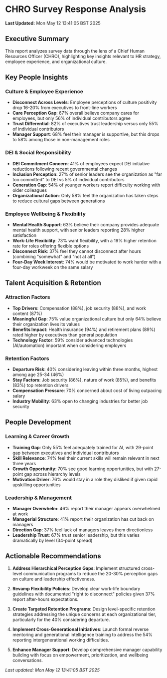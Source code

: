 # CHRO Survey Response Analysis

**Last Updated:** Mon May 12 13:41:05 BST 2025

## Executive Summary

This report analyzes survey data through the lens of a Chief Human Resources Officer (CHRO), highlighting key insights relevant to HR strategy, employee experience, and organizational culture.

## Key People Insights

### Culture & Employee Experience

- **Disconnect Across Levels**: Employee perceptions of culture positivity drop 16-20% from executives to front-line workers
- **Care Perception Gap**: 67% overall believe company cares for employees, but only 56% of individual contributors agree
- **Trust Differential**: 82% of executives trust leadership versus only 55% of individual contributors
- **Manager Support**: 68% feel their manager is supportive, but this drops to 58% among those in non-management roles

### DEI & Social Responsibility

- **DEI Commitment Concern**: 41% of employees expect DEI initiative reductions following recent governmental changes
- **Inclusion Perception**: 27% of senior leaders see the organization as "far too committed" to DEI vs 5% of individual contributors
- **Generation Gap**: 54% of younger workers report difficulty working with older colleagues
- **Organizational Action**: Only 58% feel the organization has taken steps to reduce cultural gaps between generations

### Employee Wellbeing & Flexibility

- **Mental Health Support**: 63% believe their company provides adequate mental health support, with senior leaders reporting 28% higher satisfaction
- **Work-Life Flexibility**: 73% want flexibility, with a 19% higher retention rate for roles offering flexible options
- **Disconnect Risk**: 37% feel they cannot disconnect after hours (combining "somewhat" and "not at all")
- **Four-Day Week Interest**: 74% would be motivated to work harder with a four-day workweek on the same salary

## Talent Acquisition & Retention

### Attraction Factors

- **Top Drivers**: Compensation (88%), job security (88%), and work content (87%)
- **Meaningful Gap**: 75% value organizational culture but only 64% believe their organization lives its values
- **Benefits Impact**: Health insurance (94%) and retirement plans (89%) rated higher by executives than general population
- **Technology Factor**: 59% consider advanced technologies (AI/automation) important when considering employers

### Retention Factors

- **Departure Risk**: 40% considering leaving within three months, highest among age 25-34 (46%)
- **Stay Factors**: Job security (86%), nature of work (85%), and benefits (83%) top retention drivers
- **Compensation Pressure**: 70% concerned about cost of living outpacing salary
- **Industry Mobility**: 63% open to changing industries for better job security

## People Development

### Learning & Career Growth

- **Training Gap**: Only 55% feel adequately trained for AI, with 29-point gap between executives and individual contributors
- **Skill Relevance**: 74% feel their current skills will remain relevant in next three years
- **Growth Opportunity**: 70% see good learning opportunities, but with 27-point gap across hierarchy levels
- **Motivation Driver**: 76% would stay in a role they disliked if given rapid upskilling opportunities

### Leadership & Management

- **Manager Overwhelm**: 46% report their manager appears overwhelmed at work
- **Managerial Structure**: 41% report their organization has cut back on managers
- **Direction Gap**: 37% feel lack of managers leaves them directionless
- **Leadership Trust**: 67% trust senior leadership, but this varies dramatically by level (34-point spread)

## Actionable Recommendations

1. **Address Hierarchical Perception Gaps**: Implement structured cross-level communication programs to reduce the 20-30% perception gaps on culture and leadership effectiveness.

2. **Revamp Flexibility Policies**: Develop clear work-life boundary guidelines with documented "right to disconnect" policies given 37% report after-hours expectations.

3. **Create Targeted Retention Programs**: Design level-specific retention strategies addressing the unique concerns at each organizational tier, particularly for the 40% considering departure.

4. **Implement Cross-Generational Initiatives**: Launch formal reverse mentoring and generational intelligence training to address the 54% reporting intergenerational working difficulties.

5. **Enhance Manager Support**: Develop comprehensive manager capability building with focus on empowerment, prioritization, and wellbeing conversations.

_Last updated: Mon May 12 13:41:05 BST 2025_
